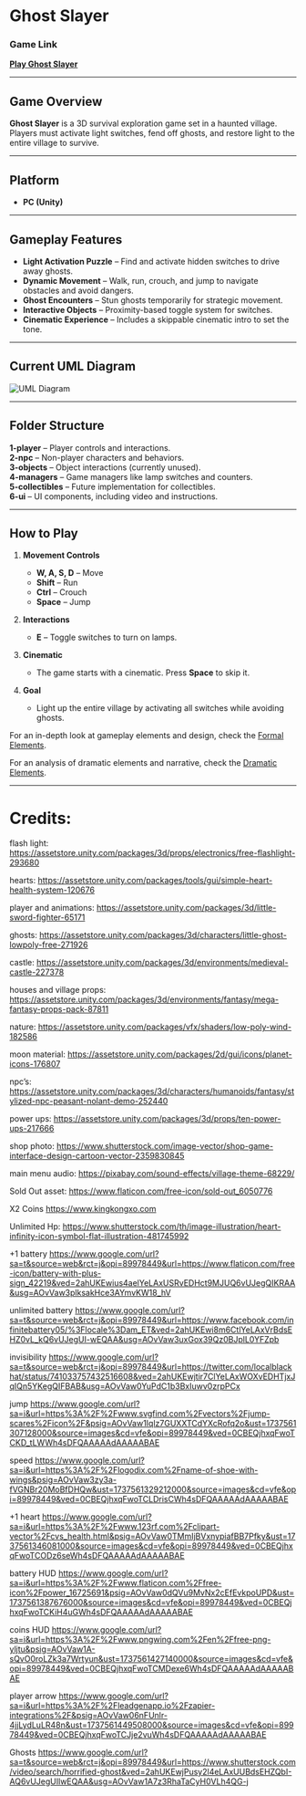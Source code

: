# **Ghost Slayer**  

### **Game Link**  
[**Play Ghost Slayer**](https://gman17.itch.io/ghost-slayer)

---

## **Game Overview**  
**Ghost Slayer** is a 3D survival exploration game set in a haunted village. Players must activate light switches, fend off ghosts, and restore light to the entire village to survive.

---

## **Platform**  
- **PC (Unity)**  

---

## **Gameplay Features**  
- **Light Activation Puzzle** – Find and activate hidden switches to drive away ghosts.  
- **Dynamic Movement** – Walk, run, crouch, and jump to navigate obstacles and avoid dangers.  
- **Ghost Encounters** – Stun ghosts temporarily for strategic movement.  
- **Interactive Objects** – Proximity-based toggle system for switches.  
- **Cinematic Experience** – Includes a skippable cinematic intro to set the tone.  

---

## **Current UML Diagram**

![UML Diagram](Images/ghost_slayer_uml.png)  

---

## **Folder Structure**  

**1-player** – Player controls and interactions.  
**2-npc** – Non-player characters and behaviors.  
**3-objects** – Object interactions (currently unused).  
**4-managers** – Game managers like lamp switches and counters.  
**5-collectibles** – Future implementation for collectibles.  
**6-ui** – UI components, including video and instructions.

---

## **How to Play**  
1. **Movement Controls**  
   - **W, A, S, D** – Move  
   - **Shift** – Run  
   - **Ctrl** – Crouch  
   - **Space** – Jump  

2. **Interactions**  
   - **E** – Toggle switches to turn on lamps.  

3. **Cinematic**  
   - The game starts with a cinematic. Press **Space** to skip it.

4. **Goal**  
   - Light up the entire village by activating all switches while avoiding ghosts.


For an in-depth look at gameplay elements and design, check the [Formal Elements](Formal-elements.md).

For an analysis of dramatic elements and narrative, check the [Dramatic Elements](Dramatic-elements.md).

---

# Credits:

flash light:
https://assetstore.unity.com/packages/3d/props/electronics/free-flashlight-293680

hearts:
https://assetstore.unity.com/packages/tools/gui/simple-heart-health-system-120676

player and animations:
https://assetstore.unity.com/packages/3d/little-sword-fighter-65171

ghosts:
https://assetstore.unity.com/packages/3d/characters/little-ghost-lowpoly-free-271926

castle:
https://assetstore.unity.com/packages/3d/environments/medieval-castle-227378

houses and village props:
https://assetstore.unity.com/packages/3d/environments/fantasy/mega-fantasy-props-pack-87811

nature:
https://assetstore.unity.com/packages/vfx/shaders/low-poly-wind-182586

moon material:
https://assetstore.unity.com/packages/2d/gui/icons/planet-icons-176807

npc’s:
https://assetstore.unity.com/packages/3d/characters/humanoids/fantasy/stylized-npc-peasant-nolant-demo-252440

power ups:
https://assetstore.unity.com/packages/3d/props/ten-power-ups-217666


shop photo:
https://www.shutterstock.com/image-vector/shop-game-interface-design-cartoon-vector-2359830845

main menu audio:
https://pixabay.com/sound-effects/village-theme-68229/

Sold Out asset:
https://www.flaticon.com/free-icon/sold-out_6050776

X2 Coins
https://www.kingkongxo.com

Unlimited Hp:
https://www.shutterstock.com/th/image-illustration/heart-infinity-icon-symbol-flat-illustration-481745992

+1 battery
https://www.google.com/url?sa=t&source=web&rct=j&opi=89978449&url=https://www.flaticon.com/free-icon/battery-with-plus-sign_42219&ved=2ahUKEwius4aelYeLAxUSRvEDHct9MJUQ6vUJegQIKRAA&usg=AOvVaw3plksakHce3AYmvKW18_hV

unlimited battery
https://www.google.com/url?sa=t&source=web&rct=j&opi=89978449&url=https://www.facebook.com/infinitebattery05/%3Flocale%3Dam_ET&ved=2ahUKEwi8m6CtlYeLAxVrBdsEHZ0vL_kQ6vUJegUI-wEQAA&usg=AOvVaw3uxGox39Qz0BJplL0YFZpb

invisibility
https://www.google.com/url?sa=t&source=web&rct=j&opi=89978449&url=https://twitter.com/localblackhat/status/741033757432516608&ved=2ahUKEwjtir7ClYeLAxWOXvEDHTjxJqIQn5YKegQIFBAB&usg=AOvVaw0YuPdC1b3BxIuwv0zrpPCx

jump
https://www.google.com/url?sa=i&url=https%3A%2F%2Fwww.svgfind.com%2Fvectors%2Fjump-scares%2Ficon%2F&psig=AOvVaw1Iqlz7GUXXTCdYXcRofq2o&ust=1737561307128000&source=images&cd=vfe&opi=89978449&ved=0CBEQjhxqFwoTCKD_tLWWh4sDFQAAAAAdAAAAABAE

speed
https://www.google.com/url?sa=i&url=https%3A%2F%2Flogodix.com%2Fname-of-shoe-with-wings&psig=AOvVaw3zy3a-fVGNBr20MoBfDHQw&ust=1737561329212000&source=images&cd=vfe&opi=89978449&ved=0CBEQjhxqFwoTCLDrisCWh4sDFQAAAAAdAAAAABAE

+1 heart
https://www.google.com/url?sa=i&url=https%3A%2F%2Fwww.123rf.com%2Fclipart-vector%2Fcvs_health.html&psig=AOvVaw0TMmIjBVxnypiafBB7Pfky&ust=1737561346081000&source=images&cd=vfe&opi=89978449&ved=0CBEQjhxqFwoTCODz6seWh4sDFQAAAAAdAAAAABAE

battery HUD
https://www.google.com/url?sa=i&url=https%3A%2F%2Fwww.flaticon.com%2Ffree-icon%2Fpower_16725691&psig=AOvVaw0dQVu9MvNx2cEfEvkpoUPD&ust=1737561387676000&source=images&cd=vfe&opi=89978449&ved=0CBEQjhxqFwoTCKiH4uGWh4sDFQAAAAAdAAAAABAE

coins HUD
https://www.google.com/url?sa=i&url=https%3A%2F%2Fwww.pngwing.com%2Fen%2Ffree-png-yljtu&psig=AOvVaw1A-sQvO0roLZk3a7Wrtyun&ust=1737561427140000&source=images&cd=vfe&opi=89978449&ved=0CBEQjhxqFwoTCMDexe6Wh4sDFQAAAAAdAAAAABAE

player arrow
https://www.google.com/url?sa=i&url=https%3A%2F%2Fleadgenapp.io%2Fzapier-integrations%2F&psig=AOvVaw06nFUnlr-4jjLydLuLR48n&ust=1737561449508000&source=images&cd=vfe&opi=89978449&ved=0CBEQjhxqFwoTCJje2vuWh4sDFQAAAAAdAAAAABAE

Ghosts
https://www.google.com/url?sa=t&source=web&rct=j&opi=89978449&url=https://www.shutterstock.com/video/search/horrified-ghost&ved=2ahUKEwjPusy2l4eLAxUUBdsEHZQbI-AQ6vUJegUIlwEQAA&usg=AOvVaw1A7z3RhaTaCyH0VLh4QG-j